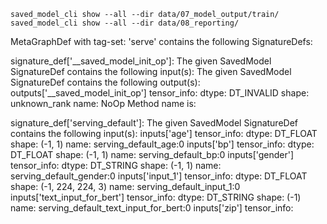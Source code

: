 
```
saved_model_cli show --all --dir data/07_model_output/train/
saved_model_cli show --all --dir data/08_reporting/
```


MetaGraphDef with tag-set: 'serve' contains the following SignatureDefs:

signature_def['__saved_model_init_op']:
  The given SavedModel SignatureDef contains the following input(s):
  The given SavedModel SignatureDef contains the following output(s):
    outputs['__saved_model_init_op'] tensor_info:
        dtype: DT_INVALID
        shape: unknown_rank
        name: NoOp
  Method name is:

signature_def['serving_default']:
  The given SavedModel SignatureDef contains the following input(s):
    inputs['age'] tensor_info:
        dtype: DT_FLOAT
        shape: (-1, 1)
        name: serving_default_age:0
    inputs['bp'] tensor_info:
        dtype: DT_FLOAT
        shape: (-1, 1)
        name: serving_default_bp:0
    inputs['gender'] tensor_info:
        dtype: DT_STRING
        shape: (-1, 1)
        name: serving_default_gender:0
    inputs['input_1'] tensor_info:
        dtype: DT_FLOAT
        shape: (-1, 224, 224, 3)
        name: serving_default_input_1:0
    inputs['text_input_for_bert'] tensor_info:
        dtype: DT_STRING
        shape: (-1)
        name: serving_default_text_input_for_bert:0
    inputs['zip'] tensor_info:
    